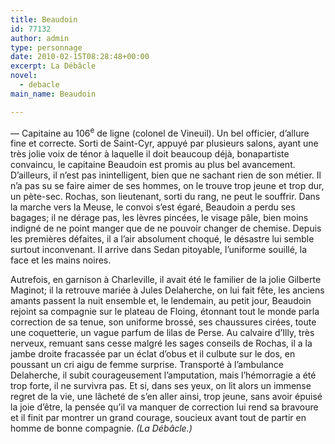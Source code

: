 ```yaml
---
title: Beaudoin
id: 77132
author: admin
type: personnage
date: 2010-02-15T08:28:48+00:00
excerpt: La Débâcle
novel:
  - debacle
main_name: Beaudoin

---
```

— Capitaine au 106<sup>e</sup> de ligne (colonel de Vineuil). Un bel officier, d&rsquo;allure fine et correcte. Sorti de Saint-Cyr, appuyé par plusieurs salons, ayant une très jolie voix de ténor à laquelle il doit beaucoup déjà, bonapartiste convaincu, le capitaine Beaudoin est promis au plus bel avancement. D&rsquo;ailleurs, il n&rsquo;est pas inintelligent, bien que ne sachant rien de son métier. Il n&rsquo;a pas su se faire aimer de ses hommes, on le trouve trop jeune et trop dur, un pète-sec. Rochas, son lieutenant, sorti du rang, ne peut le souffrir. Dans la marche vers la Meuse, le convoi s&rsquo;est égaré, Beaudoin a perdu ses bagages; il ne dérage pas, les lèvres pincées, le visage pâle, bien moins indigné de ne point manger que de ne pouvoir changer de chemise. Depuis les premières défaites, il a l&rsquo;air absolument choqué, le désastre lui semble surtout inconvenant. II arrive dans Sedan pitoyable, l&rsquo;uniforme souillé, la face et les mains noires.

Autrefois, en garnison à Charleville, il avait été le familier de la jolie Gilberte Maginot; il la retrouve mariée à Jules Delaherche, on lui fait fête, les anciens amants passent la nuit ensemble et, le lendemain, au petit jour, Beaudoin rejoint sa compagnie sur le plateau de Floing, étonnant tout le monde parla correction de sa tenue, son uniforme brossé, ses chaussures cirées, toute une coquetterie, un vague parfum de lilas de Perse. Au calvaire d&rsquo;Illy, très nerveux, remuant sans cesse malgré les sages conseils de Rochas, il a la jambe droite fracassée par un éclat d&rsquo;obus et il culbute sur le dos, en poussant un cri aigu de femme surprise. Transporté à l&rsquo;ambulance Delaherche, il subit courageusement l&rsquo;amputation, mais l&rsquo;hémorragie a été trop forte, il ne survivra pas. Et si, dans ses yeux, on lit alors un immense regret de la vie, une lâcheté de s&rsquo;en aller ainsi, trop jeune, sans avoir épuisé la joie d&rsquo;être, la pensée qu&rsquo;il va manquer de correction lui rend sa bravoure et il finit par montrer un grand courage, soucieux avant tout de partir en homme de bonne compagnie. _(La Débâcle.)_